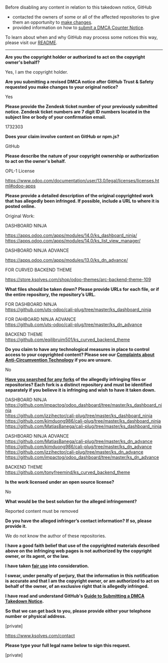 Before disabling any content in relation to this takedown notice, GitHub
- contacted the owners of some or all of the affected repositories to give them an opportunity to [make changes](https://docs.github.com/en/github/site-policy/dmca-takedown-policy#a-how-does-this-actually-work).
- provided information on how to [submit a DMCA Counter Notice](https://docs.github.com/en/articles/guide-to-submitting-a-dmca-counter-notice).

To learn about when and why GitHub may process some notices this way, please visit our [README](https://github.com/github/dmca/blob/master/README.md#anatomy-of-a-takedown-notice).

---

**Are you the copyright holder or authorized to act on the copyright owner's behalf?**

Yes, I am the copyright holder.

**Are you submitting a revised DMCA notice after GitHub Trust & Safety requested you make changes to your original notice?**

Yes

**Please provide the Zendesk ticket number of your previously submitted notice. Zendesk ticket numbers are 7 digit ID numbers located in the subject line or body of your confirmation email.**

1732303

**Does your claim involve content on GitHub or npm.js?**

GitHub

**Please describe the nature of your copyright ownership or authorization to act on the owner's behalf.**

OPL-1 License

https://www.odoo.com/documentation/user/13.0/legal/licenses/licenses.html#odoo-apps

**Please provide a detailed description of the original copyrighted work that has allegedly been infringed. If possible, include a URL to where it is posted online.**

Original Work:

DASHBOARD NINJA

https://apps.odoo.com/apps/modules/14.0/ks_dashboard_ninja/  
https://apps.odoo.com/apps/modules/14.0/ks_list_view_manager/  

DASHBOARD NINJA ADVANCE

https://apps.odoo.com/apps/modules/13.0/ks_dn_advance/  

FOR CURVED BACKEND THEME

https://store.ksolves.com/shop/odoo-themes/arc-backend-theme-109

**What files should be taken down? Please provide URLs for each file, or if the entire repository, the repository’s URL.**

FOR DASHBOARD NINJA  
https://github.com/uts-odoo/cali-plug/tree/master/ks_dashboard_ninja

FOR DAHBOARD NINJA ADVANCE  
https://github.com/uts-odoo/cali-plug/tree/master/ks_dn_advance

BACKEND THEME  
https://github.com/eqilibruim501/ks_curved_backend_theme

**Do you claim to have any technological measures in place to control access to your copyrighted content? Please see our <a href="https://docs.github.com/articles/guide-to-submitting-a-dmca-takedown-notice#complaints-about-anti-circumvention-technology">Complaints about Anti-Circumvention Technology</a> if you are unsure.**

No

**<a href="https://docs.github.com/articles/dmca-takedown-policy#b-what-about-forks-or-whats-a-fork">Have you searched for any forks</a> of the allegedly infringing files or repositories? Each fork is a distinct repository and must be identified separately if you believe it is infringing and wish to have it taken down.**

DASHBOARD NINJA  
https://github.com/impactog/odoo_dashboard/tree/master/ks_dashboard_ninja  
https://github.com/izzihector/cali-plug/tree/master/ks_dashboard_ninja  
https://github.com/kimduong986/cali-plug/tree/master/ks_dashboard_ninja  
https://github.com/MatiasBanega/cali-plug/tree/master/ks_dashboard_ninja

DASHBOARD NINJA ADVANCE  
https://github.com/MatiasBanega/cali-plug/tree/master/ks_dn_advance  
https://github.com/kimduong986/cali-plug/tree/master/ks_dn_advance  
https://github.com/izzihector/cali-plug/tree/master/ks_dn_advance  
https://github.com/impactog/odoo_dashboard/tree/master/ks_dn_advance

BACKEND THEME  
https://github.com/tonyfreemind/ks_curved_backend_theme

**Is the work licensed under an open source license?**

No

**What would be the best solution for the alleged infringement?**

Reported content must be removed

**Do you have the alleged infringer’s contact information? If so, please provide it.**

We do not know the author of these repositories.

**I have a good faith belief that use of the copyrighted materials described above on the infringing web pages is not authorized by the copyright owner, or its agent, or the law.**

**I have taken <a href="https://www.lumendatabase.org/topics/22">fair use</a> into consideration.**

**I swear, under penalty of perjury, that the information in this notification is accurate and that I am the copyright owner, or am authorized to act on behalf of the owner, of an exclusive right that is allegedly infringed.**

**I have read and understand GitHub's <a href="https://docs.github.com/articles/guide-to-submitting-a-dmca-takedown-notice/">Guide to Submitting a DMCA Takedown Notice</a>.**

**So that we can get back to you, please provide either your telephone number or physical address.**

[private]

https://www.ksolves.com/contact

**Please type your full legal name below to sign this request.**

[private]
